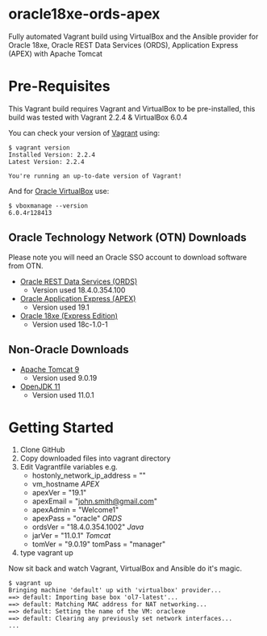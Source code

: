 # oracle18xe-ords-apex
Fully automated Vagrant build using VirtualBox and the Ansible provider for Oracle 18xe, Oracle REST Data Services (ORDS), Application Express (APEX) with Apache Tomcat 

# Pre-Requisites
This Vagrant build requires Vagrant and VirtualBox to be pre-installed, this build was tested with Vagrant 2.2.4 & VirtualBox 6.0.4

You can check your version of [Vagrant](https://www.vagrantup.com/) using:
```
$ vagrant version
Installed Version: 2.2.4
Latest Version: 2.2.4
 
You're running an up-to-date version of Vagrant!
```
And for [Oracle VirtualBox](https://www.virtualbox.org/) use:
```
$ vboxmanage --version
6.0.4r128413
```
## Oracle Technology Network (OTN) Downloads
Please note you will need an Oracle SSO account to download software from OTN. 
* [Oracle REST Data Services (ORDS)](https://www.oracle.com/database/technologies/appdev/rest.html)
  * Version used 18.4.0.354.100
* [Oracle Application Express (APEX)](https://www.oracle.com/database/technologies/appdev/apex.html)
  * Version used 19.1 
* [Oracle 18xe (Express Edition)](https://www.oracle.com/database/technologies/appdev/xe/quickstart.html)
  * Version used 18c-1.0-1
## Non-Oracle Downloads
* [Apache Tomcat 9](http://tomcat.apache.org/)
  * Version used 9.0.19
* [OpenJDK 11](https://jdk.java.net/archive/)
  * Version used 11.0.1
  
# Getting Started
1. Clone GitHub
1. Copy downloaded files into vagrant directory
1. Edit Vagrantfile variables e.g.
   * hostonly_network_ip_address = ""
   * vm_hostname
   *APEX*
   * apexVer = "19.1"
   * apexEmail = "john.smith@gmail.com"
   * apexAdmin = "Welcome1"
   * apexPass = "oracle"
   *ORDS*
   * ordsVer = "18.4.0.354.1002"
   *Java*
   * jarVer = "11.0.1"
   *Tomcat*
   * tomVer = "9.0.19"
   tomPass = "manager"
1. type vagrant up

Now sit back and watch Vagrant, VirtualBox and Ansible do it's magic.

```
$ vagrant up
Bringing machine 'default' up with 'virtualbox' provider...
==> default: Importing base box 'ol7-latest'...
==> default: Matching MAC address for NAT networking...
==> default: Setting the name of the VM: oraclexe
==> default: Clearing any previously set network interfaces...
...
```

